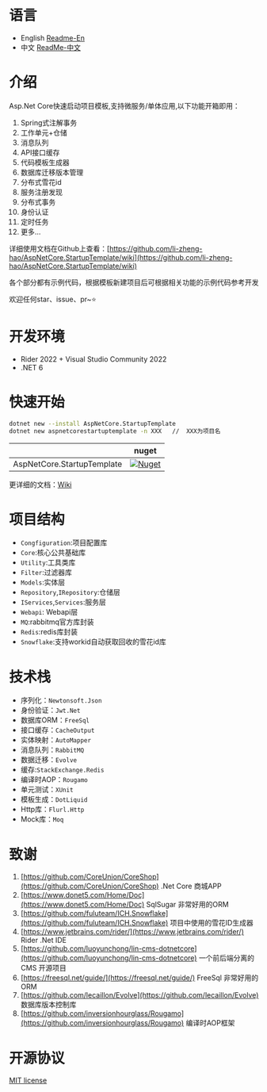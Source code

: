 # 语言

- English [Readme-En](https://github.com/li-zheng-hao/AspNetCore.StartupTemplate/blob/main/README-EN.md)
- 中文 [ReadMe-中文](https://github.com/li-zheng-hao/AspNetCore.StartupTemplate/blob/main/README.md)

# 介绍

  Asp.Net Core快速启动项目模板,支持微服务/单体应用,以下功能开箱即用：

1. Spring式注解事务
2. 工作单元+仓储
3. 消息队列
4. API接口缓存
5. 代码模板生成器
6. 数据库迁移版本管理
7. 分布式雪花id
8. 服务注册发现
9. 分布式事务
10. 身份认证
11. 定时任务
12. 更多...

详细使用文档在Github上查看：[https://github.com/li-zheng-hao/AspNetCore.StartupTemplate/wiki](https://github.com/li-zheng-hao/AspNetCore.StartupTemplate/wiki)

各个部分都有示例代码，根据模板新建项目后可根据相关功能的示例代码参考开发

欢迎任何star、issue、pr~⭐

#  开发环境

- Rider 2022 + Visual Studio Community 2022
- .NET 6

# 快速开始

```sh
dotnet new --install AspNetCore.StartupTemplate
dotnet new aspnetcorestartuptemplate -n XXX   //  XXX为项目名
```

|                            | nuget                                                        |
| -------------------------- | ------------------------------------------------------------ |
| AspNetCore.StartupTemplate | [![Nuget](https://img.shields.io/nuget/dt/AspNetCore.StartupTemplate)](https://www.nuget.org/packages/AspNetCore.StartupTemplate) |

更详细的文档：[Wiki](https://github.com/li-zheng-hao/AspNetCore.StartupTemplate/wiki)

# 项目结构

- `Congfiguration`:项目配置库
- `Core`:核心公共基础库
- `Utility`:工具类库
- `Filter`:过滤器库
- `Models`:实体层
- `Repository`,`IRepository`:仓储层
- `IServices`,`Services`:服务层
- `Webapi`: Webapi层
- `MQ`:rabbitmq官方库封装
- `Redis`:redis库封装
- `Snowflake`:支持workid自动获取回收的雪花id库

# 技术栈

- 序列化：`Newtonsoft.Json`
- 身份验证：`Jwt.Net`
- 数据库ORM：`FreeSql`
- 接口缓存：`CacheOutput`
- 实体映射：`AutoMapper`
- 消息队列：`RabbitMQ`
- 数据迁移：`Evolve`
- 缓存:`StackExchange.Redis`
- 编译时AOP：`Rougamo`
- 单元测试：`XUnit`
- 模板生成：`DotLiquid`
- Http库：`Flurl.Http`
- Mock库：`Moq`

# 致谢

1. [https://github.com/CoreUnion/CoreShop](https://github.com/CoreUnion/CoreShop) .Net Core 商城APP
2. [https://www.donet5.com/Home/Doc](https://www.donet5.com/Home/Doc) SqlSugar 非常好用的ORM
3. [https://github.com/fuluteam/ICH.Snowflake](https://github.com/fuluteam/ICH.Snowflake) 项目中使用的雪花ID生成器
4. [https://www.jetbrains.com/rider/](https://www.jetbrains.com/rider/) Rider .Net IDE
5. [https://github.com/luoyunchong/lin-cms-dotnetcore](https://github.com/luoyunchong/lin-cms-dotnetcore) 一个前后端分离的 CMS 开源项目
6. [https://freesql.net/guide/](https://freesql.net/guide/) FreeSql 非常好用的ORM
7. [https://github.com/lecaillon/Evolve](https://github.com/lecaillon/Evolve) 数据库版本控制库
8. [https://github.com/inversionhourglass/Rougamo](https://github.com/inversionhourglass/Rougamo) 编译时AOP框架

# 开源协议

[MIT license](https://github.com/li-zheng-hao/AspNetCore.StartupTemplate/blob/main/LICENSE)